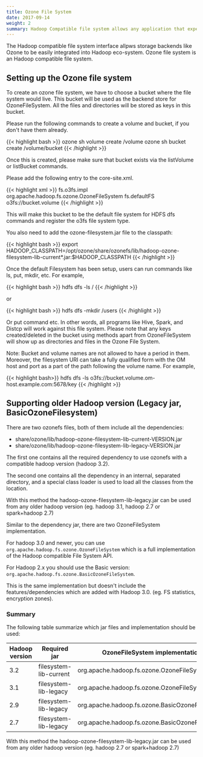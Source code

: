 ```yaml
---
title: Ozone File System
date: 2017-09-14
weight: 2
summary: Hadoop Compatible file system allows any application that expects an HDFS like interface to work against Ozone with zero changes. Frameworks like Apache Spark, YARN and Hive work against Ozone without needing any change.
---
```

<!---
  Licensed to the Apache Software Foundation (ASF) under one or more
  contributor license agreements.  See the NOTICE file distributed with
  this work for additional information regarding copyright ownership.
  The ASF licenses this file to You under the Apache License, Version 2.0
  (the "License"); you may not use this file except in compliance with
  the License.  You may obtain a copy of the License at

      http://www.apache.org/licenses/LICENSE-2.0

  Unless required by applicable law or agreed to in writing, software
  distributed under the License is distributed on an "AS IS" BASIS,
  WITHOUT WARRANTIES OR CONDITIONS OF ANY KIND, either express or implied.
  See the License for the specific language governing permissions and
  limitations under the License.
-->

The Hadoop compatible file system interface allpws storage backends like Ozone
to be easily integrated into Hadoop eco-system.  Ozone file system is an
Hadoop compatible file system.

## Setting up the Ozone file system

To create an ozone file system, we have to choose a bucket where the file system would live. This bucket will be used as the backend store for OzoneFileSystem. All the files and directories will be stored as keys in this bucket.

Please run the following commands to create a volume and bucket, if you don't have them already.

{{< highlight bash >}}
ozone sh volume create /volume
ozone sh bucket create /volume/bucket
{{< /highlight >}}

Once this is created, please make sure that bucket exists via the listVolume or listBucket commands.

Please add the following entry to the core-site.xml.

{{< highlight xml >}}
<property>
  <name>fs.o3fs.impl</name>
  <value>org.apache.hadoop.fs.ozone.OzoneFileSystem</value>
</property>
<property>
  <name>fs.defaultFS</name>
  <value>o3fs://bucket.volume</value>
</property>
{{< /highlight >}}

This will make this bucket to be the default file system for HDFS dfs commands and register the o3fs file system type.

You also need to add the ozone-filesystem.jar file to the classpath:

{{< highlight bash >}}
export HADOOP_CLASSPATH=/opt/ozone/share/ozonefs/lib/hadoop-ozone-filesystem-lib-current*.jar:$HADOOP_CLASSPATH
{{< /highlight >}}

Once the default Filesystem has been setup, users can run commands like ls, put, mkdir, etc.
For example,

{{< highlight bash >}}
hdfs dfs -ls /
{{< /highlight >}}

or

{{< highlight bash >}}
hdfs dfs -mkdir /users
{{< /highlight >}}


Or put command etc. In other words, all programs like Hive, Spark, and Distcp will work against this file system.
Please note that any keys created/deleted in the bucket using methods apart from OzoneFileSystem will show up as directories and files in the Ozone File System.

Note: Bucket and volume names are not allowed to have a period in them.
Moreover, the filesystem URI can take a fully qualified form with the OM host and port as a part of the path following the volume name.
For example,

{{< highlight bash>}}
hdfs dfs -ls o3fs://bucket.volume.om-host.example.com:5678/key
{{< /highlight >}}


## Supporting older Hadoop version (Legacy jar, BasicOzoneFilesystem)

There are two ozonefs files, both of them include all the dependencies:

 * share/ozone/lib/hadoop-ozone-filesystem-lib-current-VERSION.jar
 * share/ozone/lib/hadoop-ozone-filesystem-lib-legacy-VERSION.jar

The first one contains all the required dependency to use ozonefs with a
 compatible hadoop version (hadoop 3.2).

The second one contains all the dependency in an internal, separated directory,
 and a special class loader is used to load all the classes from the location.

With this method the hadoop-ozone-filesystem-lib-legacy.jar can be used from
 any older hadoop version (eg. hadoop 3.1, hadoop 2.7 or spark+hadoop 2.7)

Similar to the dependency jar, there are two OzoneFileSystem implementation.

For hadoop 3.0 and newer, you can use `org.apache.hadoop.fs.ozone.OzoneFileSystem`
 which is a full implementation of the Hadoop compatible File System API.

For Hadoop 2.x you should use the Basic version: `org.apache.hadoop.fs.ozone.BasicOzoneFileSystem`.

This is the same implementation but doesn't include the features/dependencies which are added with
 Hadoop 3.0. (eg. FS statistics, encryption zones).

### Summary

The following table summarize which jar files and implementation should be used:

Hadoop version | Required jar            | OzoneFileSystem implementation
---------------|-------------------------|----------------------------------------------------
3.2            | filesystem-lib-current  | org.apache.hadoop.fs.ozone.OzoneFileSystem
3.1            | filesystem-lib-legacy   | org.apache.hadoop.fs.ozone.OzoneFileSystem
2.9            | filesystem-lib-legacy   | org.apache.hadoop.fs.ozone.BasicOzoneFileSystem
2.7            | filesystem-lib-legacy   | org.apache.hadoop.fs.ozone.BasicOzoneFileSystem
 With this method the hadoop-ozone-filesystem-lib-legacy.jar can be used from
 any older hadoop version (eg. hadoop 2.7 or spark+hadoop 2.7)
